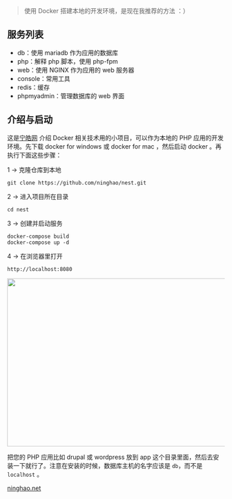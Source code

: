 > 使用 Docker 搭建本地的开发环境，是现在我推荐的方法 ：）

## 服务列表
- db：使用 mariadb 作为应用的数据库
- php：解释 php 脚本，使用 php-fpm
- web：使用 NGINX 作为应用的 web 服务器
- console：常用工具
- redis：缓存
- phpmyadmin：管理数据库的 web 界面

## 介绍与启动

这是[宁皓网](http://ninghao.net) 介绍 Docker 相关技术用的小项目，可以作为本地的 PHP 应用的开发环境。先下载 docker for windows 或 docker for mac ，然后启动 docker 。再执行下面这些步骤：

1 → 克隆仓库到本地
```
git clone https://github.com/ninghao/nest.git
```
2 → 进入项目所在目录
```
cd nest
```
3 → 创建并启动服务
```
docker-compose build
docker-compose up -d
```
4 → 在浏览器里打开
```
http://localhost:8080
```
<img src="http://talk.ninghao.net/uploads/default/original/2X/f/f7effbdc7b09ad54b71e525596f0683f70c24801.png" width="662" height="389">

把您的 PHP 应用比如 drupal 或 wordpress 放到 app 这个目录里面，然后去安装一下就行了。注意在安装的时候，数据库主机的名字应该是 `db`，而不是 `localhost` 。

[ninghao.net](http://ninghao.net)
